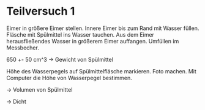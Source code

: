 # Teilversuch 1

Eimer in größere Eimer stellen. Innere Eimer bis zum Rand mit Wasser füllen. Fläsche mit Spülmittel ins Wasser tauchen. Aus dem Eimer herausfließendes Wasser in größerem Eimer auffangen. Umfüllen im Messbecher. 

650 +- 50 cm^3 -> Gewicht von Spülmittel 

Höhe des Wasserpegels auf Spülmittelfläsche markieren. Foto machen. Mit Computer die Höhe von Wasserpegel bestimmen. 

-> Volumen von Spülmittel

-> Dicht

